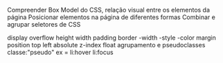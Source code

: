 Compreender Box Model do CSS, relação visual entre os elementos da página
Posicionar elementos na página de diferentes formas
Combinar e agrupar seletores de CSS

display
overflow
height
width
padding
border
	-width
	-style
	-color
margin
position
	top
	left
	absolute
	z-index
	float
agrupamento e pseudoclasses
	classe:"pseudo"
		ex = li:hover
		     li:focus
